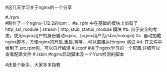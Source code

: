 #这几天学习关于nginx的一个分享

#./rpm  
#制作了一个nginx-1.12.2的rpm：
#a. rpm 中在基础的模块上加载了http_ssl_module | stream | http_stub_status_module 模块
#b. 出于安全的考虑，使用nginx用户的身份启动nginx,（nginx用户为/sbin/nologin)
#c. 自动加载nginx脚本，方便nginx的开启,重启,等等....可以直接运行nginx 测试
#d. 在文件中给到了.src.rpm包，可以自行编译
#./conf
#关于nginx学习的一个配置,详细可以查看配置文件
#./sbin
#nginx启动脚本及一个Yum检测的脚本

#还是个新手，大家多多指教
